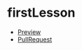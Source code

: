 # firstLesson
<ul>
   <li>
      <a href="https://khrystynastyslo.github.io/firstLesson/"> Preview 
   </li>
   <li> 
      <a href="https://github.com/khrystynastyslo.github.io/firstLesson/pull/1/files"> PullRequest
   </li>
</ul>

